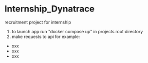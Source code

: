 # Internship_Dynatrace

recruitment project for internship

1. to launch app run "docker compose up" in projects root directory
2. make requests to api for example:
  - xxx
  - xxx
  - xxx
